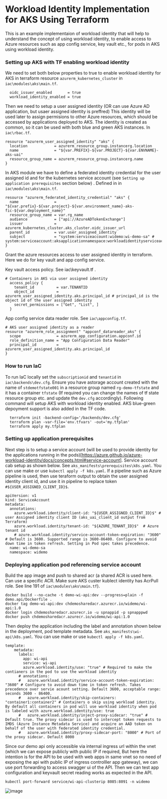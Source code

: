 # Workload Identity Implementation for AKS Using Terraform
This is an example implementaion of workload identity that will help to understand the concept of using workload identity, to enable access to Azure resources such as app config service, key vault etc., for pods in AKS using workload identity.

### Setting up AKS with TF enabling workload identity
We need to set both below properties to true to enable workload identity for AKS in terraform resource `azurerm_kubernetes_cluster` in `iac\modules\aks\main.tf`.
```
  oidc_issuer_enabled       = true
  workload_identity_enabled = true
```

Then we need to setup a user assigned identity (OR can use Azure AD application, but usaer assigned identity is preffred) This identity will be used later to assign permisions to other Azure resources, which should be accessed by applications deployed to AKS. The identity is created as common, so it can be used with both blue and green AKS instances. In `iac\rbac.tf`.

```
resource "azurerm_user_assigned_identity" "aks" {
  location            = azurerm_resource_group.instancerg.location
  name                = "${var.PREFIX}-${var.PROJECT}-${var.ENVNAME}-aks-uai"
  resource_group_name = azurerm_resource_group.instancerg.name
}
```

In AKS module we have to define a federated identity credential for the user assigned id and for the kubernetes service account (see `Setting up application prerequisites` section below) . Defined in in `iac\modules\aks\main.tf`.

```
resource "azurerm_federated_identity_credential" "aks" {
  name                = "${var.prefix}-${var.project}-${var.environment_name}-aks-fic-${var.deployment_name}"
  resource_group_name = var.rg_name
  audience            = ["api://AzureADTokenExchange"]
  issuer              = azurerm_kubernetes_cluster.aks_cluster.oidc_issuer_url
  parent_id           = var.user_assigned_identity
  subject             = "system:serviceaccount:widemo:wi-demo-sa" # system:serviceaccount:aksapplicationnamespace:workloadidentityserviceaccountname
}
```
Grant the azure resources access to user assigned identity in terraform. Here we do for key vault and app config service.

Key vault access policy. See iac\keyvault.tf .
```
# Containers in AKS via user assigned identity
  access_policy {
    tenant_id          = var.TENANTID
    object_id          = azurerm_user_assigned_identity.aks.principal_id # principal_id is the object id of the user assigned identity
    secret_permissions = ["Get", "List", ]
  }
```
App config service data reader role. See `iac\appconfig.tf`.

```
# AKS user assigned identity as a reader
resource "azurerm_role_assignment" "appconf_datareader_aks" {
  scope                = azurerm_app_configuration.appconf.id
  role_definition_name = "App Configuration Data Reader"
  principal_id         = azurerm_user_assigned_identity.aks.principal_id
}
```

### How to run IaC
To run IaC locally set the `subscriptionid` and `tenantid` in `iac\backends\dev.cfg`. Ensure you have astorage account created with the name of `stdemotfstate001` in a resource group named `rg-demo-tfstate` and it has a container `tfstate` (If required you can change the names of tf state resource group etc. and update the `dev.cfg` accordingly). Following command will setup AKS with workload identity enabled. AKS blue-green depoyment support is also added in the TF code.

```
  terraform init -backend-config='/backends/dev.cfg'
  terraform plan -var-file='env.tfvars' -out='my.tfplan'
  terraform apply my.tfplan
```

### Setting up application prerequisites
Next step is to setup a service account (will be used to provide identity for the applications running in the pods)[https://azure.github.io/azure-workload-identity/docs/concepts.html#service-account]. Service account cab setup as shown below. See `aks_manifests\prerequisites\k8s.yaml`. You can use make or use `kubectl apply -f k8s.yaml`. If a pipeline such as Azure pipeline is used, then use teraform output to obtain the user assigned identity client id, and use it in pipeline to replace token `#${USER_ASSIGNED_CLIENT_ID}$`.

```
apiVersion: v1
kind: ServiceAccount
metadata:
  annotations:
    azure.workload.identity/client-id: "${USER_ASSIGNED_CLIENT_ID}$" # user Assigned identity client ID (aks_uai_client_id output from Terraform)
    azure.workload.identity/tenant-id: "${AZURE_TENANT_ID}$"  # Azure tenant id
    # azure.workload.identity/service-account-token-expiration: "3600" # Default is 3600. Supported range is 3600-86400. Configure to avoid down time in token refresh. Setting in Pod spec takes precedence.
  name: wi-demo-sa
  namespace: widemo
  ```


### Deploying application pod referencing service account

Build the app image and push to shared acr (a shared ACR is used here. Can use a specific ACR. Make sure AKS custer kublect identity has AcrPull role. See line 191 of `iac\modules\aks\main.tf`).

```
docker build --no-cache -t demo-wi-api:dev --progress=plain -f demo.api/Dockerfile .
docker tag demo-wi-api:dev chdemosharedacr.azurecr.io/widemo/wi-api:1.0
docker login chdemosharedacr.azurecr.io -u spnappid -p spnapppwd
docker push chdemosharedacr.azurecr.io/widemo/wi-api:1.0
```

Then deploy the application including the label and annotation shown below in the deployment, pod template metadata. See `aks_manifests\wi-api\k8s.yaml`. You can use make or use `kubectl apply -f k8s.yaml`.

```
template:
    metadata:
      labels:
        app: wi-api
        service: wi-api
        azure.workload.identity/use: "true" # Required to make the contianers in the pod to use the workload identity
      # annotations:
      #   azure.workload.identity/service-account-token-expiration: "3600" # Configure to avoid down time in token refresh. Takes precedence over servie acount setting. Default 3600, acceptable range: seconds 3600 - 86400.
      #   azure.workload.identity/skip-containers: "container1:container2" # Containers o skip using workload identity. By default all containers in pod will use workload identity when pod is labeled with azure.workload.identity/use: true 
      #   azure.workload.identity/inject-proxy-sidecar: "true" # Default true. The proxy sidecar is used to intercept token requests to IMDS (Azure Instance Metadata Service) and acquire an AAD token on behalf of the user with federated identity credential.
      #   azure.workload.identity/proxy-sidecar-port: "8000" # Port of the proxy sidecar. Default 8000
```

Since our demo api only accessible via internal ingress url within the vnet (which we can expose publicly with public IP if required, But here the intention is for the API to be used with web apps in same vnet so no need of exposing the api with public IP of ingress controlller app gateway), we can use port forwarding to access swagger ui of the API. Then we can test app configuration and keyvault secret reading works as expected in the API.

```
kubectl port-forward service/wi-api-clusterip 8085:8091 -n widemo
```

![image](https://github.com/chamindac/aks_workloadidentity/assets/20109548/599d9d1c-f078-4f1a-a588-c07417fd757f)
